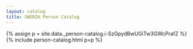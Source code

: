 ```yaml
---
layout: catalog
title: SWERIK Person Catalog
---
```

{% assign p = site.data._person-catalog.i-SzGpydBwUGiTw3GWcPrafZ %}
{% include person-catalog.html p=p %}

